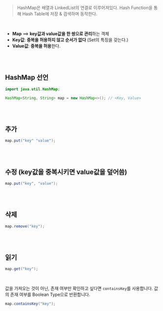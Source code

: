 
> HashMap은 배열과 LinkedList의 연결로 이루어져있다.
> Hash Function을 통해 Hash Table에 저장 & 검색하며 동작한다.

<br/>

- **Map** ==> **key값과 value값을 한 쌍으로 관리**하는 객체
- **Key값**: **중복을 허용하지 않고 순서가 없다** (Set의 특징을 갖는다.)
- **Value값**: **중복을 허용**한다.

<br/>
<br/>

## HashMap 선언
```java
import java.util.HashMap;

HashMap<String, String> map = new HashMap<>(); // <Key, Value>
```

<br/>
<br/>

## 추가

```java
map.put("key" "value");
```

<br/>
<br/>

## 수정 (key값을 중복시키면 value값을 덮어씀)

```java
map.put("key", "value");
```

<br/>
<br/>

## 삭제

```java
map.remove("key");
```

<br/>
<br/>

## 읽기

```java
map.get("key");
```
<br/>

값을 가져오는 것이 아닌, 존재 여부만 확인하고 싶다면 `containsKey`를 사용합니다.
값의 존재 여부를 Boolean Type으로 반환합니다.
```java
map.containsKey("key");
```
